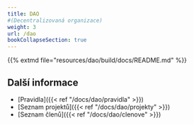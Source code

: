 ```yaml
---
title: DAO
#(Decentralizovaná organizace)
weight: 3
url: /dao
bookCollapseSection: true
---
```


{{% extmd file="resources/dao/build/docs/README.md" %}}

## Další informace

* [Pravidla]({{< ref "/docs/dao/pravidla" >}})
* [Seznam projektů]({{< ref "/docs/dao/projekty" >}})
* [Seznam členů]({{< ref "/docs/dao/clenove" >}})
